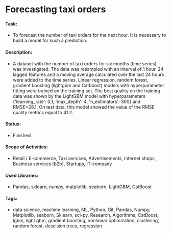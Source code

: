 # Forecasting taxi orders

#### Task: 
- To forecast the number of taxi orders for the next hour. It is necessary to build a model for such a prediction.

#### Description:
- A dataset with the number of taxi orders for six months (time series) was investigated. The data was resampled with an interval of 1 hour. 24 lagged features and a moving average calculated over the last 24 hours were added to the time series. Linear regression, random forest, gradient boosting (lightgbm and Catboost) models with hyperparameter fitting were trained on the training set. The best quality on the training data was shown by the LightGBM model with hyperparameters {'learning_rate': 0.1, 'max_depth': 4, 'n_estimators': 300} and RMSE=28.1. On test data, this model showed the value of the RMSE quality metrics equal to 41.2.

#### Status:
- Finished

#### Scope of Activities: 
- Retail / E-commerce, Taxi services, Advertisements, Internet shops, Business services [b2b], Startups, IT-company

#### Used Libraries:
- Pandas, sklearn, numpy, matplotlib, seaborn, LightGBM, CatBoost

#### Tags:
- data science, machine learning, ML, Python, Git, Pandas, Numpy, Matplotlib, seaborn, Sklearn, sci-py, Research, Algorithms, CatBoost, lgbm, light gbm, gradient boosting, nonlinear optimization, clustering, random forest, descision trees, regression